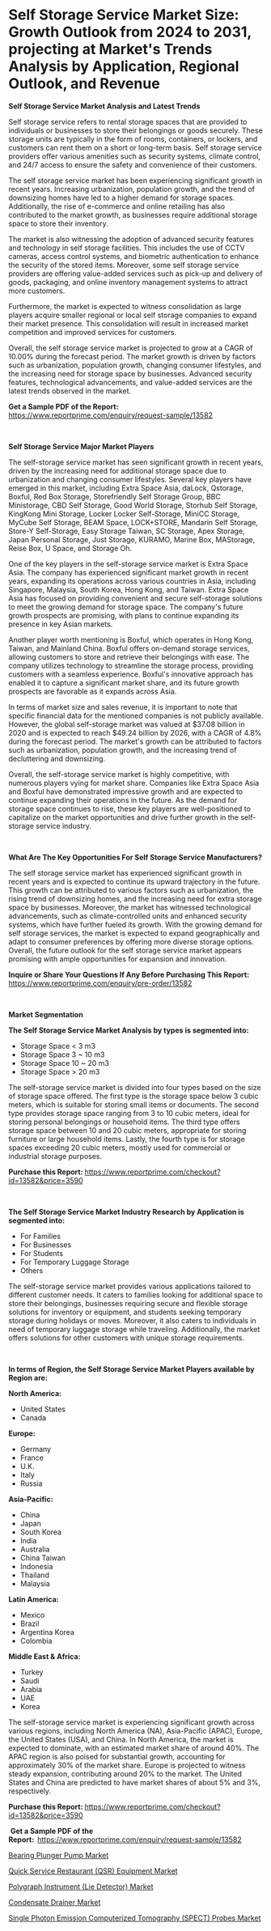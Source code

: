 <p><h1>Self Storage Service Market Size: Growth Outlook from 2024 to 2031, projecting at Market's Trends Analysis by Application, Regional Outlook, and Revenue</h1></p><p><strong>Self Storage Service Market Analysis and Latest Trends</strong></p>
<p><p>Self storage service refers to rental storage spaces that are provided to individuals or businesses to store their belongings or goods securely. These storage units are typically in the form of rooms, containers, or lockers, and customers can rent them on a short or long-term basis. Self storage service providers offer various amenities such as security systems, climate control, and 24/7 access to ensure the safety and convenience of their customers.</p><p>The self storage service market has been experiencing significant growth in recent years. Increasing urbanization, population growth, and the trend of downsizing homes have led to a higher demand for storage spaces. Additionally, the rise of e-commerce and online retailing has also contributed to the market growth, as businesses require additional storage space to store their inventory.</p><p>The market is also witnessing the adoption of advanced security features and technology in self storage facilities. This includes the use of CCTV cameras, access control systems, and biometric authentication to enhance the security of the stored items. Moreover, some self storage service providers are offering value-added services such as pick-up and delivery of goods, packaging, and online inventory management systems to attract more customers.</p><p>Furthermore, the market is expected to witness consolidation as large players acquire smaller regional or local self storage companies to expand their market presence. This consolidation will result in increased market competition and improved services for customers.</p><p>Overall, the self storage service market is projected to grow at a CAGR of 10.00% during the forecast period. The market growth is driven by factors such as urbanization, population growth, changing consumer lifestyles, and the increasing need for storage space by businesses. Advanced security features, technological advancements, and value-added services are the latest trends observed in the market.</p></p>
<p><strong>Get a Sample PDF of the Report:&nbsp;</strong> <a href="https://www.reportprime.com/enquiry/request-sample/13582">https://www.reportprime.com/enquiry/request-sample/13582</a></p>
<p>&nbsp;</p>
<p><strong>Self Storage Service Major Market Players</strong></p>
<p><p>The self-storage service market has seen significant growth in recent years, driven by the increasing need for additional storage space due to urbanization and changing consumer lifestyles. Several key players have emerged in this market, including Extra Space Asia, daLock, Qstorage, Boxful, Red Box Storage, Storefriendly Self Storage Group, BBC Ministorage, CBD Self Storage, Good World Storage, Storhub Self Storage, KingKong Mini Storage, Locker Locker Self-Storage, MiniCC Storage, MyCube Self Storage, BEAM Space, LOCK+STORE, Mandarin Self Storage, Store-Y Self-Storage, Easy Storage Taiwan, SC Storage, Apex Storage, Japan Personal Storage, Just Storage, KURAMO, Marine Box, MAStorage, Reise Box, U Space, and Storage Oh.</p><p>One of the key players in the self-storage service market is Extra Space Asia. The company has experienced significant market growth in recent years, expanding its operations across various countries in Asia, including Singapore, Malaysia, South Korea, Hong Kong, and Taiwan. Extra Space Asia has focused on providing convenient and secure self-storage solutions to meet the growing demand for storage space. The company's future growth prospects are promising, with plans to continue expanding its presence in key Asian markets.</p><p>Another player worth mentioning is Boxful, which operates in Hong Kong, Taiwan, and Mainland China. Boxful offers on-demand storage services, allowing customers to store and retrieve their belongings with ease. The company utilizes technology to streamline the storage process, providing customers with a seamless experience. Boxful's innovative approach has enabled it to capture a significant market share, and its future growth prospects are favorable as it expands across Asia.</p><p>In terms of market size and sales revenue, it is important to note that specific financial data for the mentioned companies is not publicly available. However, the global self-storage market was valued at $37.08 billion in 2020 and is expected to reach $49.24 billion by 2026, with a CAGR of 4.8% during the forecast period. The market's growth can be attributed to factors such as urbanization, population growth, and the increasing trend of decluttering and downsizing.</p><p>Overall, the self-storage service market is highly competitive, with numerous players vying for market share. Companies like Extra Space Asia and Boxful have demonstrated impressive growth and are expected to continue expanding their operations in the future. As the demand for storage space continues to rise, these key players are well-positioned to capitalize on the market opportunities and drive further growth in the self-storage service industry.</p></p>
<p>&nbsp;</p>
<p><strong>What Are The Key Opportunities For Self Storage Service Manufacturers?</strong></p>
<p><p>The self storage service market has experienced significant growth in recent years and is expected to continue its upward trajectory in the future. This growth can be attributed to various factors such as urbanization, the rising trend of downsizing homes, and the increasing need for extra storage space by businesses. Moreover, the market has witnessed technological advancements, such as climate-controlled units and enhanced security systems, which have further fueled its growth. With the growing demand for self storage services, the market is expected to expand geographically and adapt to consumer preferences by offering more diverse storage options. Overall, the future outlook for the self storage service market appears promising with ample opportunities for expansion and innovation.</p></p>
<p><strong>Inquire or Share Your Questions If Any Before Purchasing This Report:</strong> <a href="https://www.reportprime.com/enquiry/pre-order/13582">https://www.reportprime.com/enquiry/pre-order/13582</a></p>
<p>&nbsp;</p>
<p><strong>Market Segmentation</strong></p>
<p><strong>The Self Storage Service Market Analysis by types is segmented into:</strong></p>
<p><ul><li>Storage Space < 3 m3</li><li>Storage Space 3 ~ 10 m3</li><li>Storage Space 10 ~ 20 m3</li><li>Storage Space > 20 m3</li></ul></p>
<p><p>The self-storage service market is divided into four types based on the size of storage space offered. The first type is the storage space below 3 cubic meters, which is suitable for storing small items or documents. The second type provides storage space ranging from 3 to 10 cubic meters, ideal for storing personal belongings or household items. The third type offers storage space between 10 and 20 cubic meters, appropriate for storing furniture or large household items. Lastly, the fourth type is for storage spaces exceeding 20 cubic meters, mostly used for commercial or industrial storage purposes.</p></p>
<p><strong>Purchase this Report:&nbsp;</strong><a href="https://www.reportprime.com/checkout?id=13582&price=3590">https://www.reportprime.com/checkout?id=13582&price=3590</a></p>
<p>&nbsp;</p>
<p><strong>The Self Storage Service Market Industry Research by Application is segmented into:</strong></p>
<p><ul><li>For Families</li><li>For Businesses</li><li>For Students</li><li>For Temporary Luggage Storage</li><li>Others</li></ul></p>
<p><p>The self-storage service market provides various applications tailored to different customer needs. It caters to families looking for additional space to store their belongings, businesses requiring secure and flexible storage solutions for inventory or equipment, and students seeking temporary storage during holidays or moves. Moreover, it also caters to individuals in need of temporary luggage storage while traveling. Additionally, the market offers solutions for other customers with unique storage requirements.</p></p>
<p>&nbsp;</p>
<p><strong>In terms of Region, the Self Storage Service Market Players available by Region are:</strong></p>
<p>
    <p> <strong> North America: </strong>
        <ul>
            <li>United States</li>
            <li>Canada</li>
        </ul>
        </p> 
    <p> <strong> Europe: </strong>
        <ul>
            <li>Germany</li>
            <li>France</li>
            <li>U.K.</li>
            <li>Italy</li>
            <li>Russia</li>
        </ul>
        </p> 
    <p> <strong> Asia-Pacific: </strong>
        <ul>
            <li>China</li>
            <li>Japan</li>
            <li>South Korea</li>
            <li>India</li>
            <li>Australia</li>
            <li>China Taiwan</li>
            <li>Indonesia</li>
            <li>Thailand</li>
            <li>Malaysia</li>
        </ul>
        </p> 
    <p> <strong> Latin America: </strong>
        <ul>
            <li>Mexico</li>
            <li>Brazil</li>
            <li>Argentina Korea</li>
            <li>Colombia</li>
        </ul>
        </p> 
    <p> <strong> Middle East & Africa: </strong>
        <ul>
            <li>Turkey</li>
            <li>Saudi</li>
            <li>Arabia</li>
            <li>UAE</li>
            <li>Korea</li>
        </ul>
    </p>
    </p>
<p><p>The self-storage service market is experiencing significant growth across various regions, including North America (NA), Asia-Pacific (APAC), Europe, the United States (USA), and China. In North America, the market is expected to dominate, with an estimated market share of around 40%. The APAC region is also poised for substantial growth, accounting for approximately 30% of the market share. Europe is projected to witness steady expansion, contributing around 20% to the market. The United States and China are predicted to have market shares of about 5% and 3%, respectively.</p></p>
<p><strong>Purchase this Report: </strong><a href="https://www.reportprime.com/checkout?id=13582&price=3590">https://www.reportprime.com/checkout?id=13582&price=3590</a></p>
<p>&nbsp;<strong>Get a Sample PDF of the Report:&nbsp;&nbsp;</strong><a href="https://www.reportprime.com/enquiry/request-sample/13582">https://www.reportprime.com/enquiry/request-sample/13582</a></p>
<p><strong></strong></p>
<p><p><a href="https://medium.com/@emilyjackson1945/bearing-plunger-pump-market-trends-forecast-and-competitive-analysis-to-2030-a29cb2dab0a7">Bearing Plunger Pump Market</a></p><p><a href="https://medium.com/@emilyjackson1945/quick-service-restaurant-qsr-equipment-market-trends-forecast-and-competitive-analysis-to-2030-a9ba2adc62a9">Quick Service Restaurant (QSR) Equipment Market</a></p><p><a href="https://medium.com/@emilyjackson1945/polygraph-instrument-lie-detector-market-comprehensive-assessment-by-type-application-and-3315587dc4a8">Polygraph Instrument (Lie Detector) Market</a></p><p><a href="https://medium.com/@margaretlee84/condensate-drainer-market-insights-into-market-cagr-market-trends-and-growth-strategies-d3f6f6710843">Condensate Drainer Market</a></p><p><a href="https://medium.com/@emilyjackson1945/single-photon-emission-computerized-tomography-spect-probes-market-insights-into-market-cagr-ec56fcc4bf7f">Single Photon Emission Computerized Tomography (SPECT) Probes Market</a></p></p>